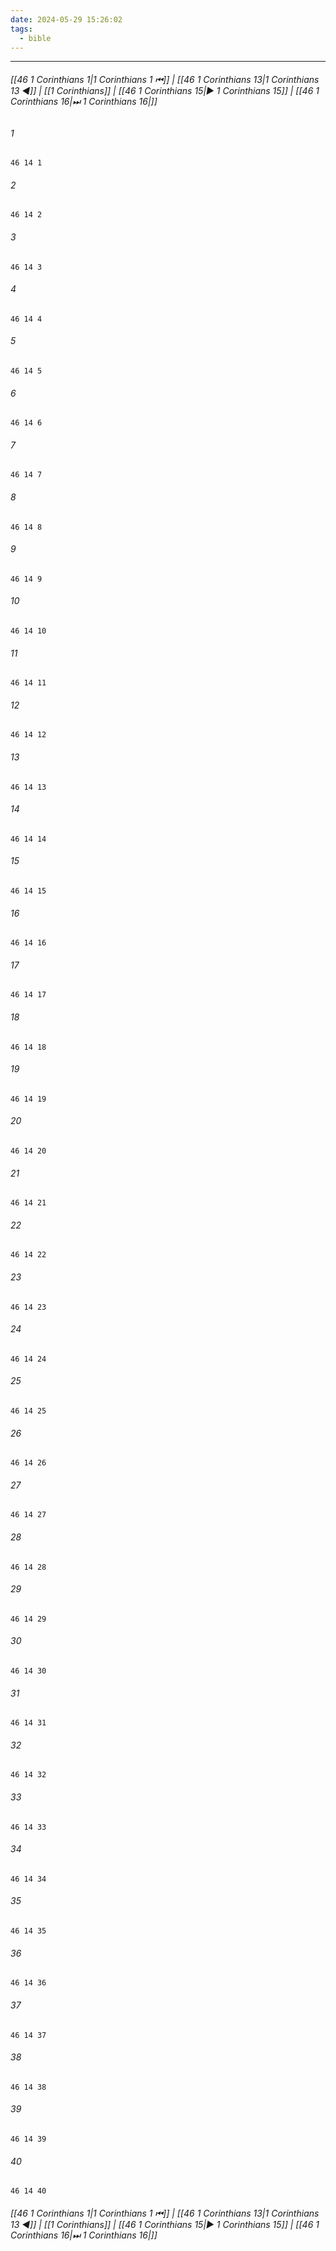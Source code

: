 ```yaml
---
date: 2024-05-29 15:26:02
tags:
  - bible
---
```

___

###### [[46 1 Corinthians 1|1 Corinthians 1 ⏮]] | [[46 1 Corinthians 13|1 Corinthians 13 ◀]] | [[1 Corinthians]] | [[46 1 Corinthians 15|▶ 1 Corinthians 15]] | [[46 1 Corinthians 16|⏭ 1 Corinthians 16|]]

###### 1
``` verse
46 14 1 
```
###### 2
``` verse
46 14 2 
```
###### 3
``` verse
46 14 3 
```
###### 4
``` verse
46 14 4 
```
###### 5
``` verse
46 14 5 
```
###### 6
``` verse
46 14 6 
```
###### 7
``` verse
46 14 7 
```
###### 8
``` verse
46 14 8 
```
###### 9
``` verse
46 14 9 
```
###### 10
``` verse
46 14 10 
```
###### 11
``` verse
46 14 11 
```
###### 12
``` verse
46 14 12 
```
###### 13
``` verse
46 14 13 
```
###### 14
``` verse
46 14 14 
```
###### 15
``` verse
46 14 15 
```
###### 16
``` verse
46 14 16 
```
###### 17
``` verse
46 14 17 
```
###### 18
``` verse
46 14 18 
```
###### 19
``` verse
46 14 19 
```
###### 20
``` verse
46 14 20 
```
###### 21
``` verse
46 14 21 
```
###### 22
``` verse
46 14 22 
```
###### 23
``` verse
46 14 23 
```
###### 24
``` verse
46 14 24 
```
###### 25
``` verse
46 14 25 
```
###### 26
``` verse
46 14 26 
```
###### 27
``` verse
46 14 27 
```
###### 28
``` verse
46 14 28 
```
###### 29
``` verse
46 14 29 
```
###### 30
``` verse
46 14 30 
```
###### 31
``` verse
46 14 31 
```
###### 32
``` verse
46 14 32 
```
###### 33
``` verse
46 14 33 
```
###### 34
``` verse
46 14 34 
```
###### 35
``` verse
46 14 35 
```
###### 36
``` verse
46 14 36 
```
###### 37
``` verse
46 14 37 
```
###### 38
``` verse
46 14 38 
```
###### 39
``` verse
46 14 39 
```
###### 40
``` verse
46 14 40 
```

###### [[46 1 Corinthians 1|1 Corinthians 1 ⏮]] | [[46 1 Corinthians 13|1 Corinthians 13 ◀]] | [[1 Corinthians]] | [[46 1 Corinthians 15|▶ 1 Corinthians 15]] | [[46 1 Corinthians 16|⏭ 1 Corinthians 16|]]


